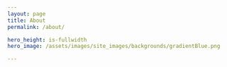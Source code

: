 ```yaml
---
layout: page
title: About
permalink: /about/

hero_height: is-fullwidth
hero_image: /assets/images/site_images/backgrounds/gradientBlue.png

---
```


<br>